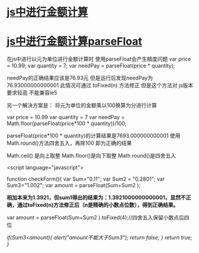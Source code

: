 # [js中进行金额计算](https://www.cnblogs.com/yyzyou/p/9760028.html)

# [js中进行金额计算parseFloat](https://www.cnblogs.com/anlove0328-1121/p/5509357.html)

 

在js中进行以元为单位进行金额计算时 使用parseFloat会产生精度问题
var price = 10.99;
var quantity = 7;
var needPay = parseFloat(price * quantity);

needPay的正确结果应该是76.93元 但是运行后发现needPay为76.93000000000001 
此情况可通过 toFixed(n) 方法修正 但是这个方法对 js版本要求较高 不能兼容ie5

另一个解决方案是： 将元为单位的金额乘以100换算为分进行计算

var price = 10.99
var quantity = 7
var needPay = Math.floor(parseFloat(price*100 * quantity))/100;

parseFloat(price*100 * quantity)的计算结果是7693.000000000001  使用Math.round()方法四舍五入，再除100 即为正确的结果

Math.ceil() 是向上取整
Math.floor()是向下取整
Math.round()是四舍五入

 

 

 

<script language="javascript"> 

function checkForm(){
var Sum="0.11";
var Sum2 = "0.2801"; 
var Sum3="1.002";
var amount = parseFloat(Sum+Sum2 );

**相加本来为1.3921，但sum1得出的结果为：1.3921000000000001，显然不正确，通过toFixed(n)方法修正后（n是精确的小数点位数），得到正确结果。**

var amount = parseFloat(Sum+Sum2 ).toFixed(4);//四舍五入保留小数点后四位

*if(Sum3<amount){
alert("amount不能大于Sum3");
return false;
}
return true;
}*

</script> 